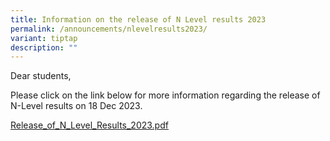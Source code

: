 ```yaml
---
title: Information on the release of N Level results 2023
permalink: /announcements/nlevelresults2023/
variant: tiptap
description: ""
---
```

<p>Dear students,</p><p>Please click on the link below for more information regarding the release of N-Level results on 18 Dec 2023.</p><p><a href="/files/Release_of_N_Level_Results_2023_b.pdf" rel="noopener noreferrer nofollow" target="_blank">Release_of_N_Level_Results_2023.pdf</a></p>